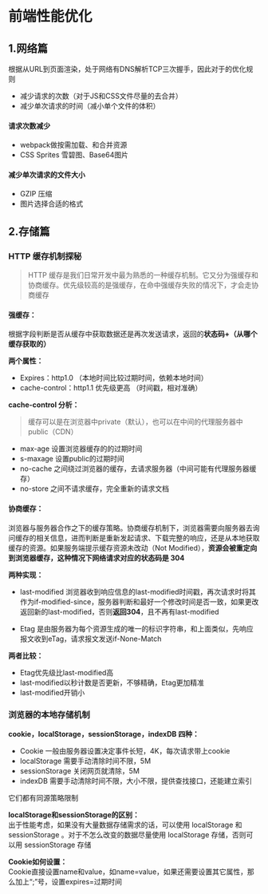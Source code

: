 # 前端性能优化

## 1.网络篇
根据从URL到页面渲染，处于网络有DNS解析TCP三次握手，因此对于的优化规则

- 减少请求的次数（对于JS和CSS文件尽量的去合并）
- 减少单次请求的时间（减小单个文件的体积）

#### 请求次数减少
- webpack做按需加载、和合并资源
- CSS Sprites 雪碧图、Base64图片

#### 减少单次请求的文件大小
- GZIP 压缩
- 图片选择合适的格式


## 2.存储篇

### HTTP 缓存机制探秘
> HTTP 缓存是我们日常开发中最为熟悉的一种缓存机制。它又分为强缓存和协商缓存。优先级较高的是强缓存，在命中强缓存失败的情况下，才会走协商缓存

#### 强缓存：
根据字段判断是否从缓存中获取数据还是再次发送请求，返回的**状态码+（从哪个缓存获取的）**     

**两个属性：**
- Expires：http1.0 （本地时间比较过期时间，依赖本地时间）
- cache-control：http1.1 优先级更高 （时间戳，相对准确）

**cache-control 分析：**
> 缓存可以是在浏览器中private（默认），也可以在中间的代理服务器中public（CDN）
- max-age  设置浏览器缓存的的过期时间
- s-maxage 设置public的过期时间
- no-cache 之间绕过浏览器的缓存，去请求服务器（中间可能有代理服务器缓存）
- no-store 之间不请求缓存，完全重新的请求文档

#### 协商缓存：
浏览器与服务器合作之下的缓存策略。协商缓存机制下，浏览器需要向服务器去询问缓存的相关信息，进而判断是重新发起请求、下载完整的响应，还是从本地获取缓存的资源。如果服务端提示缓存资源未改动（Not Modified），**资源会被重定向到浏览器缓存，这种情况下网络请求对应的状态码是 304**

**两种实现：**
- last-modified 浏览器收到响应信息的last-modified时间戳，再次请求时将其作为if-modified-since，服务器判断和最好一个修改时间是否一致，如果更改返回新的last-modified，否则**返回304**，且不再有last-modified
    
- Etag 是由服务器为每个资源生成的唯一的标识字符串，和上面类似，先响应报文收到eTag，请求报文发送if-None-Match

**两者比较：**
- Etag优先级比last-modified高
- last-modified以秒计数是否更新，不够精确，Etag更加精准
- last-modified开销小

### 浏览器的本地存储机制
**cookie，localStorage，sessionStorage，indexDB 四种：**
- Cookie 一般由服务器设置决定事件长短，4K，每次请求带上cookie
- localStorage 需要手动清除时间不限，5M
- sessionStorage 关闭网页就清除，5M
- indexDB 需要手动清除时间不限，大小不限，提供查找接口，还能建立索引

它们都有同源策略限制

**localStorage和sessionStorage的区别：**        
出于性能考虑，如果没有大量数据存储需求的话，可以使用 localStorage 和 sessionStorage 。对于不怎么改变的数据尽量使用 localStorage 存储，否则可以用 sessionStorage 存储
	
**Cookie如何设置：**        
Cookie直接设置name和value，如name=value，如果还需要设置其它属性，那么加上“;”号，设置expires=过期时间
